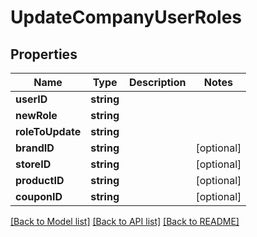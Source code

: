 # UpdateCompanyUserRoles

## Properties
Name | Type | Description | Notes
------------ | ------------- | ------------- | -------------
**userID** | **string** |  | 
**newRole** | **string** |  | 
**roleToUpdate** | **string** |  | 
**brandID** | **string** |  | [optional] 
**storeID** | **string** |  | [optional] 
**productID** | **string** |  | [optional] 
**couponID** | **string** |  | [optional] 

[[Back to Model list]](../README.md#documentation-for-models) [[Back to API list]](../README.md#documentation-for-api-endpoints) [[Back to README]](../README.md)


